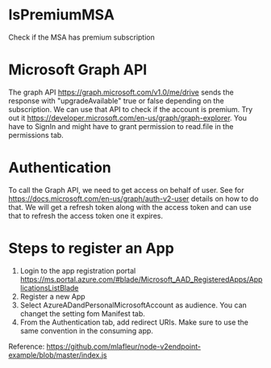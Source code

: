 # IsPremiumMSA
Check if the MSA has premium subscription

# Microsoft Graph API
The graph API https://graph.microsoft.com/v1.0/me/drive sends the response with "upgradeAvailable" true or false depending on the subscription. We can use that API to check if the account is premium.
Try out it https://developer.microsoft.com/en-us/graph/graph-explorer. You have to SignIn and might have to grant permission to read.file in the permissions tab.

# Authentication
To call the Graph API, we need to get access on behalf of user.
See for https://docs.microsoft.com/en-us/graph/auth-v2-user details on how to do that. We will get a refresh token along with the access token and can use that to refresh the access token one it expires.

# Steps to register an App
1. Login to the app registration portal https://ms.portal.azure.com/#blade/Microsoft_AAD_RegisteredApps/ApplicationsListBlade
2. Register a new App
3. Select AzureADandPersonalMicrosoftAccount as audience. You can changet the setting fom Manifest tab.
4. From the Authentication tab, add redirect URIs. Make sure to use the same convention in the consuming app.

Reference:
https://github.com/mlafleur/node-v2endpoint-example/blob/master/index.js